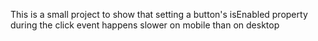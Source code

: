 This is a small project to show that setting a button's isEnabled property during the click event happens slower on mobile than on desktop

